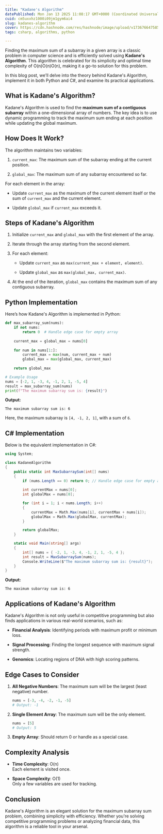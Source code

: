 ```yaml
---
title: "Kadane's Algorithm"
datePublished: Mon Jan 13 2025 11:08:17 GMT+0000 (Coordinated Universal Time)
cuid: cm5uxxhz1000i09jm1gym6ai4
slug: kadanes-algorithm
cover: https://cdn.hashnode.com/res/hashnode/image/upload/v1736766475853/6dbb1ec1-53b1-4574-b106-2b1d62e551ba.jpeg
tags: csharp, algorithms, python

---
```


Finding the maximum sum of a subarray in a given array is a classic problem in computer science and is efficiently solved using **Kadane's Algorithm**. This algorithm is celebrated for its simplicity and optimal time complexity of O(n)O(n)O(n), making it a go-to solution for this problem.

In this blog post, we’ll delve into the theory behind Kadane's Algorithm, implement it in both Python and C#, and examine its practical applications.

## What is Kadane's Algorithm?

Kadane's Algorithm is used to find the **maximum sum of a contiguous subarray** within a one-dimensional array of numbers. The key idea is to use dynamic programming to track the maximum sum ending at each position while updating the global maximum.

## How Does It Work?

The algorithm maintains two variables:

1. `current_max`: The maximum sum of the subarray ending at the current position.
    
2. `global_max`: The maximum sum of any subarray encountered so far.
    

For each element in the array:

* Update `current_max` as the maximum of the current element itself or the sum of `current_max` and the current element.
    
* Update `global_max` if `current_max` exceeds it.
    

## Steps of Kadane's Algorithm

1. Initialize `current_max` and `global_max` with the first element of the array.
    
2. Iterate through the array starting from the second element.
    
3. For each element:
    
    * Update `current_max` as `max(current_max + element, element)`.
        
    * Update `global_max` as `max(global_max, current_max)`.
        
4. At the end of the iteration, `global_max` contains the maximum sum of any contiguous subarray.
    

## Python Implementation

Here’s how Kadane's Algorithm is implemented in Python:

```python
def max_subarray_sum(nums):
    if not nums:
        return 0  # Handle edge case for empty array
    
    current_max = global_max = nums[0]
    
    for num in nums[1:]:
        current_max = max(num, current_max + num)
        global_max = max(global_max, current_max)
    
    return global_max

# Example Usage
nums = [-2, 1, -3, 4, -1, 2, 1, -5, 4]
result = max_subarray_sum(nums)
print(f"The maximum subarray sum is: {result}")
```

**Output:**

```plaintext
The maximum subarray sum is: 6
```

Here, the maximum subarray is `[4, -1, 2, 1]`, with a sum of `6`.

## C# Implementation

Below is the equivalent implementation in C#:

```csharp
using System;

class KadaneAlgorithm
{
    public static int MaxSubarraySum(int[] nums)
    {
        if (nums.Length == 0) return 0; // Handle edge case for empty array
        
        int currentMax = nums[0];
        int globalMax = nums[0];

        for (int i = 1; i < nums.Length; i++)
        {
            currentMax = Math.Max(nums[i], currentMax + nums[i]);
            globalMax = Math.Max(globalMax, currentMax);
        }

        return globalMax;
    }

    static void Main(string[] args)
    {
        int[] nums = { -2, 1, -3, 4, -1, 2, 1, -5, 4 };
        int result = MaxSubarraySum(nums);
        Console.WriteLine($"The maximum subarray sum is: {result}");
    }
}
```

**Output:**

```plaintext
The maximum subarray sum is: 6
```

## Applications of Kadane's Algorithm

Kadane's Algorithm is not only useful in competitive programming but also finds applications in various real-world scenarios, such as:

* **Financial Analysis**: Identifying periods with maximum profit or minimum loss.
    
* **Signal Processing**: Finding the longest sequence with maximum signal strength.
    
* **Genomics**: Locating regions of DNA with high scoring patterns.
    

## Edge Cases to Consider

1. **All Negative Numbers**: The maximum sum will be the largest (least negative) number.
    
    ```python
    nums = [-3, -4, -2, -1, -5]
    # Output: -1
    ```
    
2. **Single Element Array**: The maximum sum will be the only element.
    
    ```python
    nums = [5]
    # Output: 5
    ```
    
3. **Empty Array**: Should return 0 or handle as a special case.
    

## Complexity Analysis

* **Time Complexity**: O(n)  
    Each element is visited once.
    
* **Space Complexity**: O(1)  
    Only a few variables are used for tracking.
    

## Conclusion

Kadane's Algorithm is an elegant solution for the maximum subarray sum problem, combining simplicity with efficiency. Whether you're solving competitive programming problems or analyzing financial data, this algorithm is a reliable tool in your arsenal.